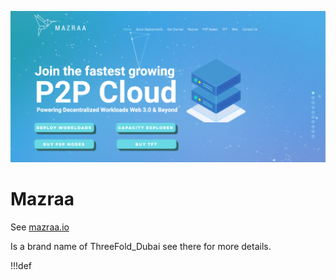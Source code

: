 ![](img/mazraa_web1.jpg)

# Mazraa

See [mazraa.io](https://www.mazraa.io/)

Is a brand name of ThreeFold_Dubai see there for more details.

!!!def
